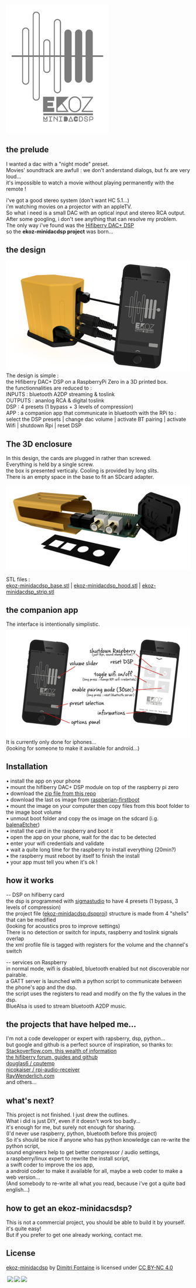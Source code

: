<img height=350px src="https://github.com/dimitri6degres/ekoz-minidacdsp/raw/main/images/ekoz-minidacdsp_01.png"></img>

## the prelude 

I wanted a dac with a "night mode" preset.  
Movies' soundtrack are awfull : we don't anderstand dialogs, but fx are very loud…  
it's impossible to watch a movie without playing permanently with the remote !


i've got a good stereo system (don't want HC 5.1…)  
i'm watching movies on a projector with an appleTV.  
So what i need is a small DAC with an optical input and stereo RCA output.  
After some googling, i don't see anything that can resolve my problem.  
The only way i've found was the <a href=https://www.hifiberry.com/shop/boards/hifiberry-dac-dsp>Hifiberry DAC+ DSP </a>  
so the **ekoz-minidacdsp project** was born...


## the design
<img src="https://github.com/dimitri6degres/ekoz-minidacdsp/raw/main/images/ekoz-minidacdsp_02.jpg"></img>  
The design is simple :  
the Hifiberry DAC+ DSP on a RaspberryPi Zero in a 3D printed box.  
the functionnalities are reduced to :  
INPUTS : bluetooth A2DP streaming & toslink  
OUTPUTS : ananlog RCA & digital toslink  
DSP : 4 presets (1 bypass + 3 levels of compression)  
APP : a companion app that communicate in bluetooth with the RPi to :  
select the DSP presets | change dac volume | activate BT pairing | activate Wifi | shutdown Rpi | reset DSP


## The 3D enclosure
In this design, the cards are plugged in rather than screwed.  
Everything is held by a single screw.  
the box is presented verticaly.
Cooling is provided by long slits.  
There is an empty space in the base to fit an SDcard adapter.

<img src="https://github.com/dimitri6degres/ekoz-minidacdsp/raw/main/images/ekoz-minidacdsp_03.jpg"></img>

STL files :  
<a href=https://github.com/dimitri6degres/ekoz-minidacdsp/blob/main/sources/3D_enclosure/ekoz-minidacdsp_base.stl>ekoz-minidacdsp_base.stl</a> | <a href=https://github.com/dimitri6degres/ekoz-minidacdsp/blob/main/sources/3D_enclosure/ekoz-minidacdsp_hood.stl>ekoz-minidacdsp_hood.stl</a> | <a href=https://github.com/dimitri6degres/ekoz-minidacdsp/blob/main/sources/3D_enclosure/ekoz-minidacdsp_strip.stl>ekoz-minidacdsp_strip.stl</a>


## the companion app
The interface is intentionally simplistic. 
<img src="https://github.com/dimitri6degres/ekoz-minidacdsp/raw/main/images/ekoz-minidacdsp_04.jpg"></img>   
It is currently only done for iphones...  
(looking for someone to make it available for androïd…)

## Installation
• install the app on your phone  
• mount the hifiberry DAC+ DSP module on top of the raspberry pi zero  
• download the <a href=https://github.com/dimitri6degres/ekoz-minidacdsp/archive/main.zip>zip file from this repo</a>  
• download the last os image from <a href=https://github.com/nmcclain/raspberian-firstboot/releases>raspberian-firstboot</a>  
• mount the image on your computer then copy files from this boot folder to the image boot volume  
• unmout boot folder and copy the os image on the sdcard (i.g. <a href=https://www.balena.io/etcher/>balenaEtcher</a>)  
• install the card in the raspberry and boot it  
• open the app on your phone, wait for the dac to be detected  
• enter your wifi credentials and validate  
• wait a quite long time for the raspberry to install everything (20min?)  
• the raspberry must reboot by itself to finish the install  
• your app must tell you when it's ok !

## how it works

-- DSP on hifiberry card  
the dsp is programmed with <a href=https://www.analog.com/en/design-center/evaluation-hardware-and-software/software/ss_sigst_02.html#>sigmastudio</a> to have 4 presets (1 bypass, 3 levels of compression)  
the project file (<a href=https://github.com/dimitri6degres/ekoz-minidacdsp/tree/main/sources/sigmastudio>ekoz-minidacdsp.dspproj</a>) structure is made from 4 "shells" that can be modified  
(looking for acoustics pros to improve settings)  
There is no detection or switch for inputs, raspberry and toslink signals overlap  
the xml profile file is tagged with registers for the volume and the channel's switch  

-- services on Raspberry  
in normal mode, wifi is disabled, bluetooth enabled but not discoverable nor pairable.  
a GATT server is launched with a python script to communicate between the phone's app and the dsp.  
the script uses the registers to read and modify on the fly the values in the dsp.  
BlueAlsa is used to stream bluetooth A2DP music.

## the projects that have helped me…
I'm not a code developper or expert with rapsberry, dsp, python…  
but google and github is a perfect source of inspiration, so thanks to:  
<a href=https://stackoverflow.com>Stackoverflow.com, this wealth of information</a>  
<a href=https://www.hifiberry.com/modify-dsp-registers-on-the-fly/>the hifiberry forum, guides and github</a>  
<a href=https://github.com/Douglas6/cputemp>douglas6 / cputemp</a>  
<a href=https://github.com/nicokaiser/rpi-audio-receiver>nicokaiser / rpi-audio-receiver</a>  
<a href=https://www.raywenderlich.com/231-core-bluetooth-tutorial-for-ios-heart-rate-monitor>RayWenderlich.com</a>  
and others…

## what's next?
This project is not finished. I just drew the outlines.  
What i did is just DIY, even if it doesn't work too badly...  
it's enough for me, but surely not enough for sharing.  
(I'd never use raspberry, python, bluetooth before this project)  
So it's should be nice if anyone who has python knowledge can re-write the python script,  
sound engineers help to get better compressor / audio settings,  
a raspberry/linux expert to rewrite the install script,  
a swift coder to improve the ios app,  
a android coder to make it available for all,
maybe a web coder to make a web version...  
(And somebody to re-write all what you read, because i've got a quite bad english…)

## how to get an ekoz-minidacsdsp?
This is not a commercial project, you should be able to build it by yourself. it's quite easy!  
But if you prefer to get one already working, contact me.

## License
<p xmlns:cc="http://creativecommons.org/ns#" xmlns:dct="http://purl.org/dc/terms/"><a property="dct:title" rel="cc:attributionURL" href="https://github.com/dimitri6degres/ekoz-minidacdsp">ekoz-minidacdsp</a> by <a rel="cc:attributionURL dct:creator" property="cc:attributionName" href="https://github.com/dimitri6degres/ekoz-minidacdsp">Dimitri Fontaine</a> is licensed under <a href="http://creativecommons.org/licenses/by-nc/4.0/?ref=chooser-v1" target="_blank" rel="license noopener noreferrer" style="display:inline-block;">CC BY-NC 4.0  

<img style="height:22px!important;margin-left:3px;vertical-align:text-bottom;" src="https://mirrors.creativecommons.org/presskit/icons/cc.svg?ref=chooser-v1"><img style="height:22px!important;margin-left:3px;vertical-align:text-bottom;" src="https://mirrors.creativecommons.org/presskit/icons/by.svg?ref=chooser-v1"><img style="height:22px!important;margin-left:3px;vertical-align:text-bottom;" src="https://mirrors.creativecommons.org/presskit/icons/nc.svg?ref=chooser-v1"></a></p>
